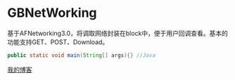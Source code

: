 # GBNetWorking
基于AFNetworking3.0，将调取网络封装在block中，便于用户回调查看。基本的功能支持GET、POST、Download。
```Java
public static void main(String[] args){} //Java
```
[我的博客](http://blog.csdn.net/normanv)
